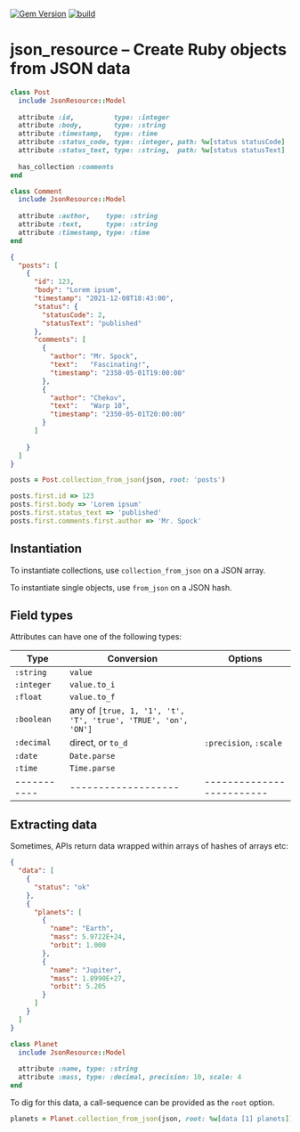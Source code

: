 [![Gem Version](https://badge.fury.io/rb/json_resource.svg)](http://badge.fury.io/rb/json_resource)
[![build](https://github.com/mtgrosser/json_resource/actions/workflows/build.yml/badge.svg)](https://github.com/mtgrosser/json_resource/actions/workflows/build.yml)

# json_resource – Create Ruby objects from JSON data

```ruby
class Post
  include JsonResource::Model
  
  attribute :id,          type: :integer
  attribute :body,        type: :string
  attribute :timestamp,   type: :time
  attribute :status_code, type: :integer, path: %w[status statusCode]
  attribute :status_text, type: :string,  path: %w[status statusText]
  
  has_collection :comments
end

class Comment
  include JsonResource::Model
  
  attribute :author,    type: :string
  attribute :text,      type: :string
  attribute :timestamp, type: :time
end
```

```json
{
  "posts": [
    {
      "id": 123,
      "body": "Lorem ipsum",
      "timestamp": "2021-12-08T18:43:00",
      "status": {
        "statusCode": 2,
        "statusText": "published"
      },
      "comments": [
        {
          "author": "Mr. Spock",
          "text":   "Fascinating!",
          "timestamp": "2350-05-01T19:00:00"
        },
        {
          "author": "Chekov",
          "text":   "Warp 10",
          "timestamp": "2350-05-01T20:00:00"
        }
      ]
      
    }
  ]
}
```

```ruby
posts = Post.collection_from_json(json, root: 'posts')

posts.first.id => 123
posts.first.body => 'Lorem ipsum'
posts.first.status_text => 'published'
posts.first.comments.first.author => 'Mr. Spock'
```

## Instantiation

To instantiate collections, use `collection_from_json` on a JSON array.

To instantiate single objects, use `from_json` on a JSON hash.


## Field types

Attributes can have one of the following types:

| Type        | Conversion          | Options                   |
| ----------- | ------------------- | ------------------------- |
| `:string`   | `value`             |                           |
| `:integer`  | `value.to_i`        |                           |
| `:float`    | `value.to_f`        |                           |
| `:boolean`  | any of `[true, 1, '1', 't', 'T', 'true', 'TRUE', 'on', 'ON']` | |
| `:decimal`  | direct, or `to_d`   | `:precision`, `:scale`    |
| `:date`     | `Date.parse`        |                           |
| `:time`     | `Time.parse`        |                           |
| ----------- | ------------------- | ------------------------- |


## Extracting data

Sometimes, APIs return data wrapped within arrays of hashes of arrays etc:

```json
{
  "data": [
    {
      "status": "ok"
    },
    {
      "planets": [
        {
          "name": "Earth",
          "mass": 5.9722E+24,
          "orbit": 1.000
        },
        {
          "name": "Jupiter",
          "mass": 1.8990E+27,
          "orbit": 5.205
        }
      ]
    }
  ]
}
```

```ruby
class Planet
  include JsonResource::Model
  
  attribute :name, type: :string
  attribute :mass, type: :decimal, precision: 10, scale: 4
end
```

To dig for this data, a call-sequence can be provided as the `root` option.

```ruby
planets = Planet.collection_from_json(json, root: %w[data [1] planets])
```
